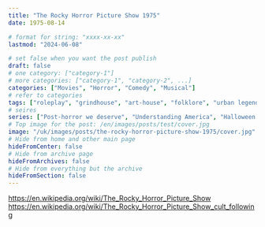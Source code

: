 ```yaml
---
title: "The Rocky Horror Picture Show 1975"
date: 1975-08-14

# format for string: "xxxx-xx-xx"
lastmod: "2024-06-08"

# set false when you want the post publish
draft: false
# one category: ["category-1"]
# more categories: ["category-1", "category-2", ...]
categories: ["Movies", "Horror", "Comedy", "Musical"]
# refer to categories
tags: ["roleplay", "grindhouse", "art-house", "folklore", "urban legend", "foaf", "faith"]
# seires
series: ["Post-horror we deserve", "Understanding America", "Halloween mood"]
# Top image for the post: /en/images/posts/test/cover.jpg
image: "/uk/images/posts/the-rocky-horror-picture-show-1975/cover.jpg"
# Hide from home and other main page
hideFromCenter: false
# Hide from archive page
hideFromArchives: false
# Hide from everything but the archive
hideFromSection: false
---
```

https://en.wikipedia.org/wiki/The_Rocky_Horror_Picture_Show
https://en.wikipedia.org/wiki/The_Rocky_Horror_Picture_Show_cult_following
<!--more-->